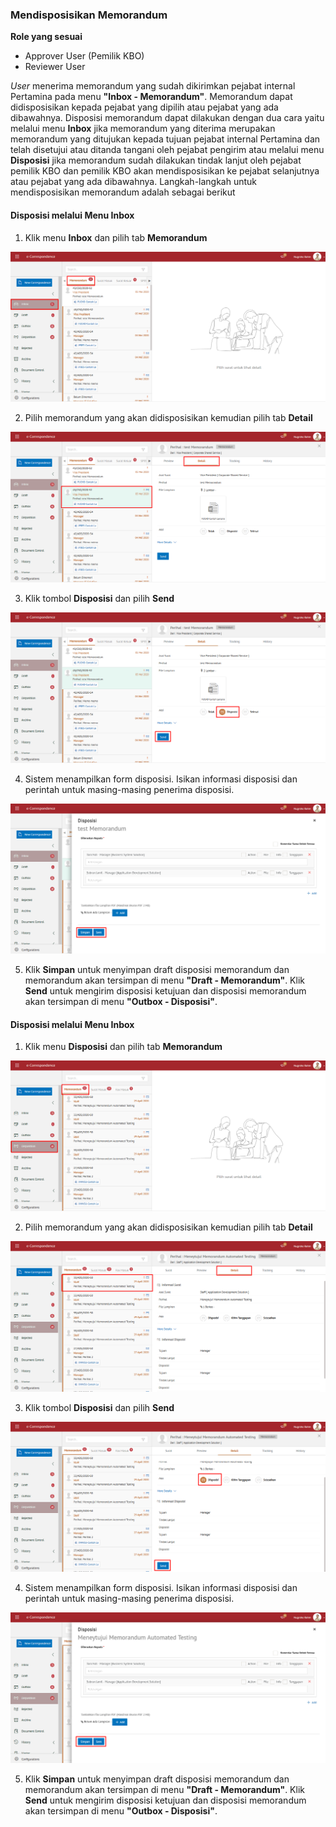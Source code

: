 ### Mendisposisikan Memorandum

**Role yang sesuai**

- Approver User (Pemilik KBO)
- Reviewer User


*User* menerima memorandum yang sudah dikirimkan pejabat internal Pertamina pada menu **"Inbox - Memorandum"**. Memorandum dapat didisposisikan kepada pejabat yang dipilih atau pejabat yang ada dibawahnya. Disposisi memorandum dapat dilakukan dengan dua cara yaitu melalui menu **Inbox** jika memorandum yang diterima merupakan memorandum yang ditujukan kepada tujuan pejabat internal Pertamina dan telah disetujui atau ditanda tangani oleh pejabat pengirim atau melalui menu **Disposisi** jika memorandum sudah dilakukan tindak lanjut oleh pejabat pemilik KBO dan pemilik KBO akan mendisposisikan ke pejabat selanjutnya atau pejabat yang ada dibawahnya. Langkah-langkah untuk mendisposisikan memorandum adalah sebagai berikut

#### Disposisi melalui Menu Inbox

1. Klik menu **Inbox** dan pilih tab **Memorandum**

![gambar](SC_Memorandum/MM55.png)

2. Pilih memorandum yang akan didisposisikan kemudian pilih tab **Detail**

![gambar](SC_Memorandum/MM56.png)

3. Klik tombol **Disposisi** dan pilih **Send**

![gambar](SC_Memorandum/MM57.png)

4. Sistem menampilkan form disposisi. Isikan informasi disposisi dan perintah untuk masing-masing penerima disposisi.

![gambar](SC_Memorandum/MM58.png)

5. Klik **Simpan** untuk menyimpan draft disposisi memorandum dan memorandum akan tersimpan di menu **"Draft - Memorandum"**. Klik **Send** untuk mengirim disposisi ketujuan dan disposisi memorandum akan tersimpan di menu **"Outbox - Disposisi"**.

####	Disposisi melalui Menu Inbox

1. Klik menu **Disposisi** dan pilih tab **Memorandum**

![gambar](SC_Memorandum/MM59.png)

2. Pilih memorandum yang akan didisposisikan kemudian pilih tab **Detail**

![gambar](SC_Memorandum/MM60.png)

3. Klik tombol **Disposisi** dan pilih **Send**

![gambar](SC_Memorandum/MM61.png)

4. Sistem menampilkan form disposisi. Isikan informasi disposisi dan perintah untuk masing-masing penerima disposisi.

![gambar](SC_Memorandum/MM62.png)

5. Klik **Simpan** untuk menyimpan draft disposisi memorandum dan memorandum akan tersimpan di menu **"Draft - Memorandum"**. Klik **Send** untuk mengirim disposisi ketujuan dan disposisi memorandum akan tersimpan di menu **"Outbox - Disposisi"**.
